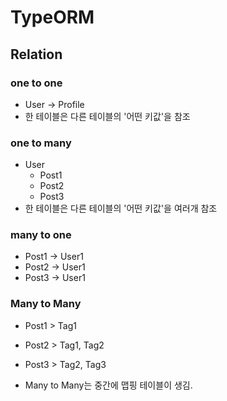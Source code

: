 # TypeORM

## Relation

### one to one

- User -> Profile
- 한 테이블은 다른 테이블의 '어떤 키값'을 참조

### one to many

- User
  - Post1
  - Post2
  - Post3
- 한 테이블은 다른 테이블의 '어떤 키값'을 여러개 참조

### many to one

- Post1 -> User1
- Post2 -> User1
- Post3 -> User1

### Many to Many

- Post1 > Tag1
- Post2 > Tag1, Tag2
- Post3 > Tag2, Tag3

- Many to Many는 중간에 맵핑 테이블이 생김.
